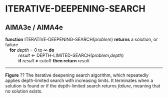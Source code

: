 # ITERATIVE-DEEPENING-SEARCH

## AIMA3e / AIMA4e
__function__ ITERATIVE-DEEPENING-SEARCH(_problem_) __returns__ a solution, or failure  
&emsp;__for__ _depth_ = 0 to &infin; __do__  
&emsp;&emsp;&emsp;_result_ &larr; DEPTH\-LIMITED\-SEARCH(_problem_,_depth_)  
&emsp;&emsp;&emsp;__if__ _result_ &ne; cutoff __then return__ _result_

---
__Figure__ ?? The iterative deepening search algorithm, which repeatedly applies depth\-limited search with increasing limits. It terminates when a solution is found or if the depth\-limited search returns _failure_, meaning that no solution exists.
